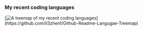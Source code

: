 ### My recent coding languages

[![A treemap of my recent coding languages](https://github-language-stats.lizhen.workers.dev/languages.svg?)](https://github.com/li3zhen1/Github-Readme-Langugae-Treemap)
